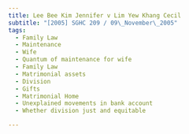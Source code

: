 ```yaml
---
title: Lee Bee Kim Jennifer v Lim Yew Khang Cecil 
subtitle: "[2005] SGHC 209 / 09\_November\_2005"
tags:
  - Family Law
  - Maintenance
  - Wife
  - Quantum of maintenance for wife
  - Family Law
  - Matrimonial assets
  - Division
  - Gifts
  - Matrimonial Home
  - Unexplained movements in bank account
  - Whether division just and equitable

---
```


